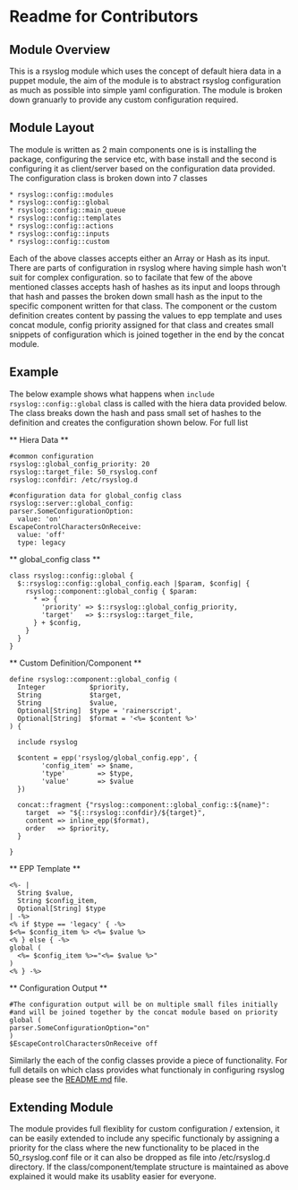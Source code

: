 # Readme for Contributors

## Module Overview
  This is a rsyslog module which uses the concept of default hiera data in a 
  puppet module, the aim of the module is to abstract rsyslog configuration as
  much as possible into simple yaml configuration. The module is broken down
  granuarly to provide any custom configuration required.

## Module Layout
  The module is written as 2 main components one is is installing the package,
  configuring the service etc, with base install and the second is configuring 
  it as client/server based on the configuration data provided. The configuration 
  class is broken down into 7 classes

  ```
  * rsyslog::config::modules
  * rsyslog::config::global
  * rsyslog::config::main_queue
  * rsyslog::config::templates
  * rsyslog::config::actions
  * rsyslog::config::inputs
  * rsyslog::config::custom
  ```

  Each of the above classes accepts either an Array or Hash as its input. There
  are parts of configuration in rsyslog where having simple hash won't suit for
  complex configuration. so to facilate that few of the above mentioned classes
  accepts hash of hashes as its input and loops through that hash and passes
  the broken down small hash as the input to the specific component written for
  that class. The component or the custom definition creates content by passing 
  the values to epp template and uses concat module, config priority assigned 
  for that class and creates small snippets of configuration which is joined 
  together in the end by the concat module. 

## Example
  The below example shows what happens when `include rsyslog::config::global` class
  is called with the hiera data provided below. The class breaks down the hash
  and pass small set of hashes to the definition and creates the configuration shown
  below. For full list 

  ** Hiera Data **
  ```
  #common configuration
  rsyslog::global_config_priority: 20
  rsyslog::target_file: 50_rsyslog.conf
  rsyslog::confdir: /etc/rsyslog.d

  #configuration data for global_config class
  rsyslog::server::global_config:
  parser.SomeConfigurationOption:
    value: 'on'
  EscapeControlCharactersOnReceive:
    value: 'off'
    type: legacy
  ```

  ** global_config class **
  ```
  class rsyslog::config::global {
    $::rsyslog::config::global_config.each |$param, $config| {
      rsyslog::component::global_config { $param:
        * => {
          'priority' => $::rsyslog::global_config_priority,
          'target'   => $::rsyslog::target_file,
        } + $config,
      }
    }
  }
  ```

  ** Custom Definition/Component **
  ```
  define rsyslog::component::global_config (
    Integer           $priority,
    String            $target,
    String            $value,
    Optional[String]  $type = 'rainerscript',
    Optional[String]  $format = '<%= $content %>'
  ) {
  
    include rsyslog
  
    $content = epp('rsyslog/global_config.epp', {
          'config_item' => $name,
          'type'        => $type,
          'value'       => $value
    })
  
    concat::fragment {"rsyslog::component::global_config::${name}":
      target  => "${::rsyslog::confdir}/${target}",
      content => inline_epp($format),
      order   => $priority,
    }
  
  }
  ```

  ** EPP Template **
  ```
  <%- |
    String $value,
    String $config_item,
    Optional[String] $type
  | -%>
  <% if $type == 'legacy' { -%>
  $<%= $config_item %> <%= $value %>
  <% } else { -%>
  global (
    <%= $config_item %>="<%= $value %>"
  )
  <% } -%>
  ```

  ** Configuration Output **
  ```
  #The configuration output will be on multiple small files initially 
  #and will be joined together by the concat module based on priority
  global (
  parser.SomeConfigurationOption="on"
  )
  $EscapeControlCharactersOnReceive off
  ```
  Similarly the each of the config classes provide a piece of functionality.
  For full details on which class provides what functionaly in configuring 
  rsyslog please see the [README.md](../master/README.md) file.

## Extending Module
  The module provides full flexiblity for custom configuration / extension,
  it can be easily extended to include any specific functionaly by assigning
  a priority for the class where the new functionality to be placed in the
  50_rsyslog.conf file or it can also be dropped as file into /etc/rsyslog.d
  directory. If the class/component/template structure is maintained as above
  explained it would make its usablity easier for everyone.
  
